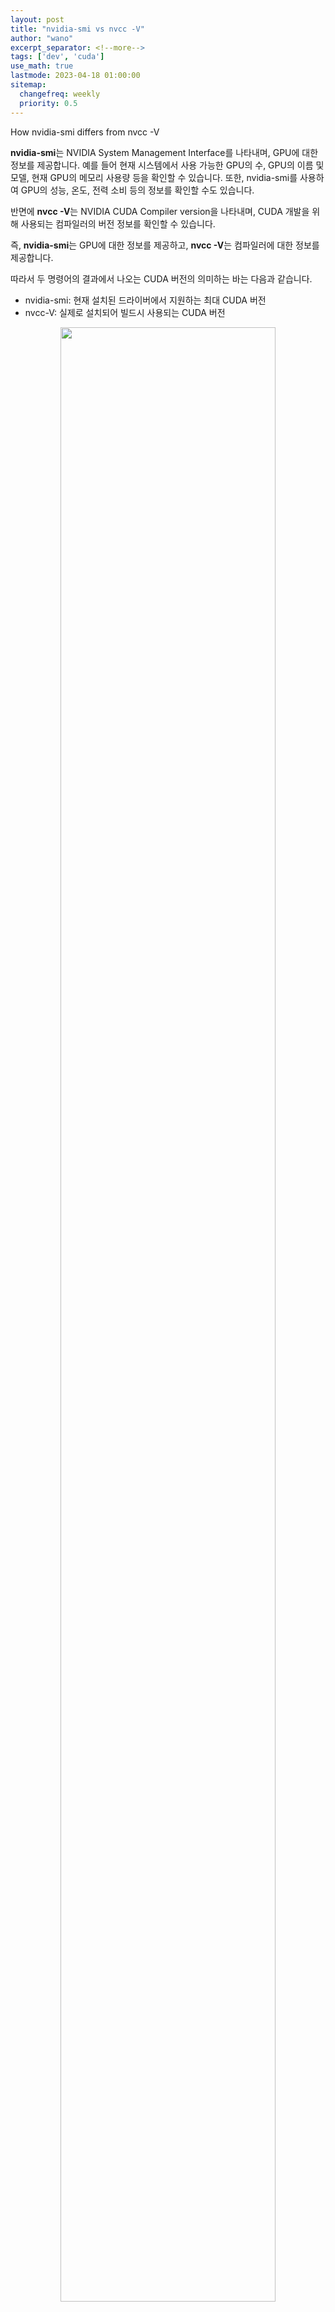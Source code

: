 ```yaml
---
layout: post
title: "nvidia-smi vs nvcc -V"
author: "wano"
excerpt_separator: <!--more-->
tags: ['dev', 'cuda']
use_math: true
lastmode: 2023-04-18 01:00:00
sitemap:
  changefreq: weekly
  priority: 0.5
---
```


How nvidia-smi differs from nvcc -V<!--more-->

**nvidia-smi**는 NVIDIA System Management Interface를 나타내며, GPU에 대한 정보를 제공합니다. 예를 들어 현재 시스템에서 사용 가능한 GPU의 수, GPU의 이름 및 모델, 현재 GPU의 메모리 사용량 등을 확인할 수 있습니다. 또한, nvidia-smi를 사용하여 GPU의 성능, 온도, 전력 소비 등의 정보를 확인할 수도 있습니다.

반면에 **nvcc -V**는 NVIDIA CUDA Compiler version을 나타내며, CUDA 개발을 위해 사용되는 컴파일러의 버전 정보를 확인할 수 있습니다.

즉, **nvidia-smi**는 GPU에 대한 정보를 제공하고, **nvcc -V**는 컴파일러에 대한 정보를 제공합니다.

따라서 두 명령어의 결과에서 나오는 CUDA 버전의 의미하는 바는 다음과 같습니다.
* nvidia-smi: 현재 설치된 드라이버에서 지원하는 최대 CUDA 버전
* nvcc-V: 실제로 설치되어 빌드시 사용되는 CUDA 버전

<center><figure><img src="https://cgvfxmath.github.io/assets/img/nvidia-smi.jpg" width="90%"></figure></center>
<center><figure><img src="https://cgvfxmath.github.io/assets/img/nvcc-V.jpg" width="90%"></figure></center>
<br/>